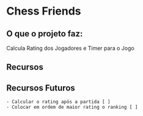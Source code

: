 # Chess Friends


## O que o projeto faz:
Calcula Rating dos Jogadores e Timer para o Jogo

## Recursos
    

## Recursos Futuros
    - Calcular o rating após a partida [ ]
    - Colocar em ordem de maior rating o ranking [ ]
